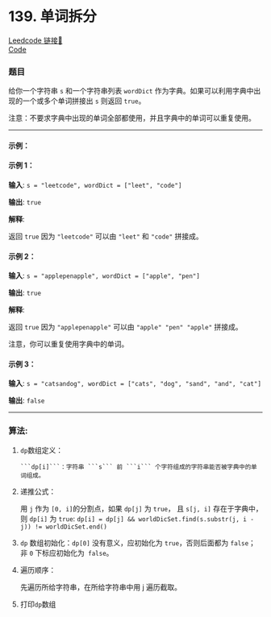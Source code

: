 # 139. 单词拆分

[Leedcode 链接🔗](https://leetcode.cn/problems/word-break/description/)  
[Code](https://github.com/alstondu/lc/blob/main/139/139.cpp)

### 题目

给你一个字符串 ```s``` 和一个字符串列表 ```wordDict``` 作为字典。如果可以利用字典中出现的一个或多个单词拼接出 ```s``` 则返回 ```true```。

注意：不要求字典中出现的单词全部都使用，并且字典中的单词可以重复使用。

---

#### 示例：

#### 示例 1：

**输入**: ```s = "leetcode", wordDict = ["leet", "code"]```

**输出**: ```true```

**解释**: 

返回 ```true``` 因为 ```"leetcode"``` 可以由 ```"leet"``` 和 ```"code"``` 拼接成。

#### 示例 2：

**输入**: ```s = "applepenapple", wordDict = ["apple", "pen"]```

**输出**: ```true```

**解释**: 

返回 ```true``` 因为 ```"applepenapple"``` 可以由 ```"apple" "pen" "apple"``` 拼接成。

注意，你可以重复使用字典中的单词。

#### 示例 3：

**输入**: ```s = "catsandog", wordDict = ["cats", "dog", "sand", "and", "cat"]```

**输出**: ```false```

---

### 算法:


1.  ```dp```数组定义：

	  	```dp[i]```：字符串 ```s``` 前 ```i``` 个字符组成的字符串能否被字典中的单词组成。
	  		  	 
2. 递推公式：
	
	用 ```j``` 作为 ```[0, i]```的分割点，如果 ```dp[j]``` 为 ```true```， 且 ```s[j, i]``` 存在于字典中，则 ```dp[i]``` 为 ```true```: ```dp[i] = dp[j] && worldDicSet.find(s.substr(j, i - j)) != worldDicSet.end()```
  
3. ```dp``` 数组初始化：```dp[0]``` 没有意义，应初始化为 ```true```，否则后面都为 ```false```；非 ```0``` 下标应初始化为``` false```。

4. 遍历顺序：
	
	先遍历所给字符串，在所给字符串中用 j 遍历截取。
  
5. 打印```dp```数组
